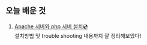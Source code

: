 ## 오늘 배운 것 
1. [Apache 서버와 php 서버 설치💿](https://www.notion.so/cnri/Apache-PHP-9aa321eacd1646d6a33d2628852335d4?pvs=4)     
  설치방법 및 trouble shooting 내용까지 잘 정리해보았다!
